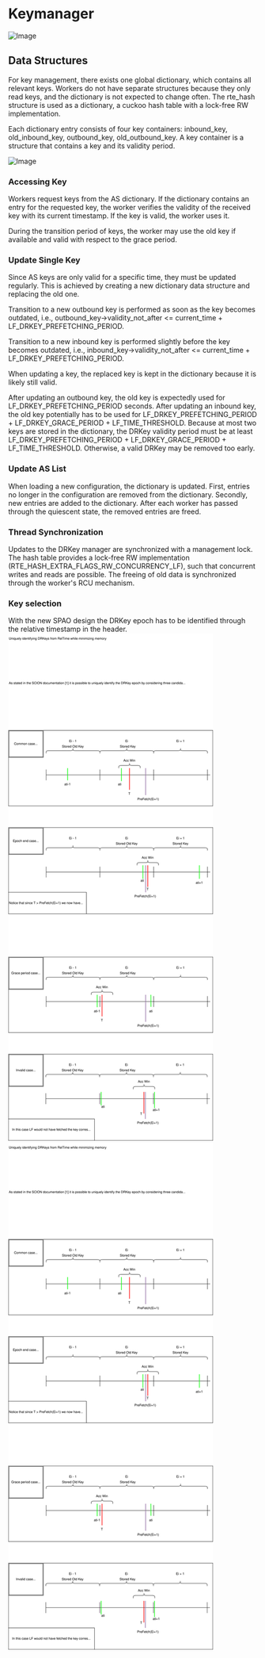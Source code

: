 # Keymanager

![Image](keymanager.drawio.png "icon")

## Data Structures

For key management, there exists one global dictionary, which contains all relevant keys.
Workers do not have separate structures because they only read keys, and the dictionary is not expected to change often.
The rte_hash structure is used as a dictionary, a cuckoo hash table with a lock-free RW implementation.

Each dictionary entry consists of four key containers: inbound_key, old_inbound_key, outbound_key, old_outbound_key.
A key container is a structure that contains a key and its validity period.

![Image](keymanager_ds.drawio.svg "icon")

### Accessing Key

Workers request keys from the AS dictionary.
If the dictionary contains an entry for the requested key, the worker verifies the validity of the received key with its current timestamp.
If the key is valid, the worker uses it.

During the transition period of keys, the worker may use the old key if available and valid with respect to the grace period.

### Update Single Key

Since AS keys are only valid for a specific time, they must be updated regularly.
This is achieved by creating a new dictionary data structure and replacing the old one.

Transition to a new outbound key is performed as soon as the key becomes outdated,
i.e., outbound_key->validity_not_after <= current_time + LF_DRKEY_PREFETCHING_PERIOD.

Transition to a new inbound key is performed slightly before the key becomes outdated,
i.e., inbound_key->validity_not_after <= current_time + LF_DRKEY_PREFETCHING_PERIOD.

When updating a key, the replaced key is kept in the dictionary because it is likely still valid.

After updating an outbound key, the old key is expectedly used for LF_DRKEY_PREFETCHING_PERIOD seconds.
After updating an inbound key, the old key potentially has to be used for LF_DRKEY_PREFETCHING_PERIOD + LF_DRKEY_GRACE_PERIOD + LF_TIME_THRESHOLD.
Because at most two keys are stored in the dictionary, the DRKey validity period must be at least LF_DRKEY_PREFETCHING_PERIOD + LF_DRKEY_GRACE_PERIOD + LF_TIME_THRESHOLD.
Otherwise, a valid DRKey may be removed too early.

### Update AS List

When loading a new configuration, the dictionary is updated.
First, entries no longer in the configuration are removed from the dictionary.
Secondly, new entries are added to the dictionary.
After each worker has passed through the quiescent state, the removed entries are freed.

### Thread Synchronization

Updates to the DRKey manager are synchronized with a management lock.
The hash table provides a lock-free RW implementation (RTE_HASH_EXTRA_FLAGS_RW_CONCURRENCY_LF), such that concurrent writes and reads are possible.
The freeing of old data is synchronized through the worker's RCU mechanism.


### Key selection
With the new SPAO design the DRKey epoch has to be identified through the relative timestamp in the header.
![Alt text](./drkey_selection.drawio.svg)
<img src="./drkey_selection.drawio.svg">